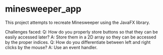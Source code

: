 # minesweeper_app
This project attempts to recreate Minesweeper using the JavaFX library.

Challenges faced: 
Q: How do you properly store buttons so that they can be easily accessed later?
A: Store them in a 2D array so they can be accessed by the proper indices.
Q: How do you differentiate between left and right clicks by the mouse?
A: Use an event handler.
